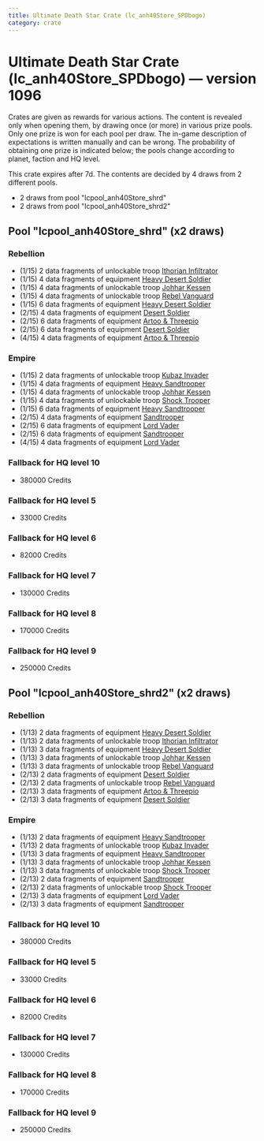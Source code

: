```yaml
---
title: Ultimate Death Star Crate (lc_anh40Store_SPDbogo)
category: crate
---
```


# Ultimate Death Star Crate (lc_anh40Store_SPDbogo) — version 1096

Crates are given as rewards for various actions. The content is revealed only when opening them, by drawing once (or more) in various prize pools. Only one prize is won for each pool per draw. The in-game description of expectations is written manually and can be wrong. The probability of obtaining one prize is indicated below; the pools change according to planet, faction and HQ level.

This crate expires after 7d. The contents are decided by 4 draws from 2 different pools.
  * 2 draws from pool "lcpool_anh40Store_shrd"
  * 2 draws from pool "lcpool_anh40Store_shrd2"

## Pool "lcpool_anh40Store_shrd" (x2 draws)

### Rebellion

  * (1/15) 2 data fragments of unlockable troop [Ithorian Infiltrator](IthorianInfiltrator)
  * (1/15) 4 data fragments of equipment [Heavy Desert Soldier](eqpRebelHeavySandSoldier)
  * (1/15) 4 data fragments of unlockable troop [Johhar Kessen](RebelJohhar)
  * (1/15) 4 data fragments of unlockable troop [Rebel Vanguard](Vanguard)
  * (1/15) 6 data fragments of equipment [Heavy Desert Soldier](eqpRebelHeavySandSoldier)
  * (2/15) 4 data fragments of equipment [Desert Soldier](eqpRebelSandSoldier)
  * (2/15) 6 data fragments of equipment [Artoo & Threepio](eqpRebelArtoo)
  * (2/15) 6 data fragments of equipment [Desert Soldier](eqpRebelSandSoldier)
  * (4/15) 4 data fragments of equipment [Artoo & Threepio](eqpRebelArtoo)

### Empire

  * (1/15) 2 data fragments of unlockable troop [Kubaz Invader](KubazInvader)
  * (1/15) 4 data fragments of equipment [Heavy Sandtrooper](eqpEmpireHeavySandtrooper)
  * (1/15) 4 data fragments of unlockable troop [Johhar Kessen](EmpireJohhar)
  * (1/15) 4 data fragments of unlockable troop [Shock Trooper](Shock)
  * (1/15) 6 data fragments of equipment [Heavy Sandtrooper](eqpEmpireHeavySandtrooper)
  * (2/15) 4 data fragments of equipment [Sandtrooper](eqpEmpireSandtrooper)
  * (2/15) 6 data fragments of equipment [Lord Vader](eqpEmpireLordVader)
  * (2/15) 6 data fragments of equipment [Sandtrooper](eqpEmpireSandtrooper)
  * (4/15) 4 data fragments of equipment [Lord Vader](eqpEmpireLordVader)

### Fallback for HQ level 10

  * 380000 Credits

### Fallback for HQ level 5

  * 33000 Credits

### Fallback for HQ level 6

  * 82000 Credits

### Fallback for HQ level 7

  * 130000 Credits

### Fallback for HQ level 8

  * 170000 Credits

### Fallback for HQ level 9

  * 250000 Credits

## Pool "lcpool_anh40Store_shrd2" (x2 draws)

### Rebellion

  * (1/13) 2 data fragments of equipment [Heavy Desert Soldier](eqpRebelHeavySandSoldier)
  * (1/13) 2 data fragments of unlockable troop [Ithorian Infiltrator](IthorianInfiltrator)
  * (1/13) 3 data fragments of equipment [Heavy Desert Soldier](eqpRebelHeavySandSoldier)
  * (1/13) 3 data fragments of unlockable troop [Johhar Kessen](RebelJohhar)
  * (1/13) 3 data fragments of unlockable troop [Rebel Vanguard](Vanguard)
  * (2/13) 2 data fragments of equipment [Desert Soldier](eqpRebelSandSoldier)
  * (2/13) 2 data fragments of unlockable troop [Rebel Vanguard](Vanguard)
  * (2/13) 3 data fragments of equipment [Artoo & Threepio](eqpRebelArtoo)
  * (2/13) 3 data fragments of equipment [Desert Soldier](eqpRebelSandSoldier)

### Empire

  * (1/13) 2 data fragments of equipment [Heavy Sandtrooper](eqpEmpireHeavySandtrooper)
  * (1/13) 2 data fragments of unlockable troop [Kubaz Invader](KubazInvader)
  * (1/13) 3 data fragments of equipment [Heavy Sandtrooper](eqpEmpireHeavySandtrooper)
  * (1/13) 3 data fragments of unlockable troop [Johhar Kessen](EmpireJohhar)
  * (1/13) 3 data fragments of unlockable troop [Shock Trooper](Shock)
  * (2/13) 2 data fragments of equipment [Sandtrooper](eqpEmpireSandtrooper)
  * (2/13) 2 data fragments of unlockable troop [Shock Trooper](Shock)
  * (2/13) 3 data fragments of equipment [Lord Vader](eqpEmpireLordVader)
  * (2/13) 3 data fragments of equipment [Sandtrooper](eqpEmpireSandtrooper)

### Fallback for HQ level 10

  * 380000 Credits

### Fallback for HQ level 5

  * 33000 Credits

### Fallback for HQ level 6

  * 82000 Credits

### Fallback for HQ level 7

  * 130000 Credits

### Fallback for HQ level 8

  * 170000 Credits

### Fallback for HQ level 9

  * 250000 Credits
